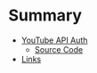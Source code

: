 # Summary

* [YouTube API Auth](youtube/youtube.md)
	* [Source Code](youtube/supp.md)
* [Links](youtube/links.md)
